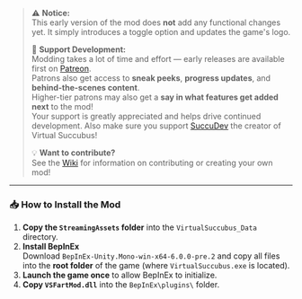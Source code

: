 > ⚠️ **Notice:**  
> This early version of the mod does **not** add any functional changes yet. It simply introduces a toggle option and updates the game's logo.  
>
> 💖 **Support Development:**  
> Modding takes a lot of time and effort — early releases are available first on [Patreon](https://www.patreon.com/vsfartmod).  
> Patrons also get access to **sneak peeks**, **progress updates**, and **behind-the-scenes content**.  
> Higher-tier patrons may also get a **say in what features get added next** to the mod!  
> Your support is greatly appreciated and helps drive continued development.
> Also make sure you support [SuccuDev](https://www.patreon.com/succudev) the creator of Virtual Succubus!
>  
> 💡 **Want to contribute?**  
> See the [Wiki](../../wiki) for information on contributing or creating your own mod!

---

### 📥 How to Install the Mod

1. **Copy the `StreamingAssets` folder** into the `VirtualSuccubus_Data` directory.
2. **Install BepInEx**  
   Download `BepInEx-Unity.Mono-win-x64-6.0.0-pre.2` and copy all files into the **root folder** of the game (where `VirtualSuccubus.exe` is located).
3. **Launch the game once** to allow BepInEx to initialize.
4. **Copy `VSFartMod.dll`** into the `BepInEx\plugins\` folder.
